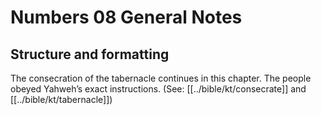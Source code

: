 # Numbers 08 General Notes
## Structure and formatting

The consecration of the tabernacle continues in this chapter. The people obeyed Yahweh’s exact instructions. (See: [[../bible/kt/consecrate]] and [[../bible/kt/tabernacle]])